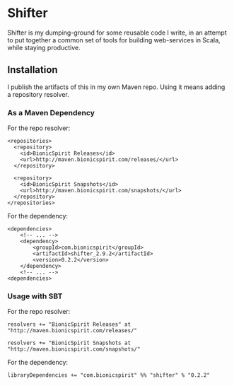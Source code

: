 # Shifter

Shifter is my dumping-ground for some reusable code I write, in an
attempt to put together a common set of tools for building
web-services in Scala, while staying productive.

## Installation

I publish the artifacts of this in my own Maven repo. Using it means
adding a repository resolver.

### As a Maven Dependency

For the repo resolver:

    <repositories>
      <repository>
        <id>BionicSpirit Releases</id>
        <url>http://maven.bionicspirit.com/releases/</url>
      </repository>
	  
      <repository>
        <id>BionicSpirit Snapshots</id>
        <url>http://maven.bionicspirit.com/snapshots/</url>
      </repository>
    </repositories>

For the dependency:

    <dependencies>
	    <!-- ... -->
        <dependency>
            <groupId>com.bionicspirit</groupId>
            <artifactId>shifter_2.9.2</artifactId>
            <version>0.2.2</version>
        </dependency>
	    <!-- ... -->
    <dependencies>
    
### Usage with SBT

For the repo resolver:

    resolvers += "BionicSpirit Releases" at "http://maven.bionicspirit.com/releases/"

    resolvers += "BionicSpirit Snapshots at "http://maven.bionicspirit.com/snapshots/"

For the dependency:
    
    libraryDependencies += "com.bionicspirit" %% "shifter" % "0.2.2"
